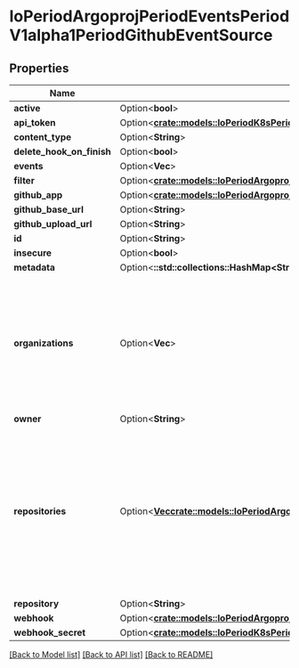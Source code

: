 # IoPeriodArgoprojPeriodEventsPeriodV1alpha1PeriodGithubEventSource

## Properties

Name | Type | Description | Notes
------------ | ------------- | ------------- | -------------
**active** | Option<**bool**> |  | [optional]
**api_token** | Option<[**crate::models::IoPeriodK8sPeriodApiPeriodCorePeriodV1PeriodSecretKeySelector**](io.k8s.api.core.v1.SecretKeySelector.md)> |  | [optional]
**content_type** | Option<**String**> |  | [optional]
**delete_hook_on_finish** | Option<**bool**> |  | [optional]
**events** | Option<**Vec<String>**> |  | [optional]
**filter** | Option<[**crate::models::IoPeriodArgoprojPeriodEventsPeriodV1alpha1PeriodEventSourceFilter**](io.argoproj.events.v1alpha1.EventSourceFilter.md)> |  | [optional]
**github_app** | Option<[**crate::models::IoPeriodArgoprojPeriodEventsPeriodV1alpha1PeriodGithubAppCreds**](io.argoproj.events.v1alpha1.GithubAppCreds.md)> |  | [optional]
**github_base_url** | Option<**String**> |  | [optional]
**github_upload_url** | Option<**String**> |  | [optional]
**id** | Option<**String**> |  | [optional]
**insecure** | Option<**bool**> |  | [optional]
**metadata** | Option<**::std::collections::HashMap<String, String>**> |  | [optional]
**organizations** | Option<**Vec<String>**> | Organizations holds the names of organizations (used for organization level webhooks). Not required if Repositories is set. | [optional]
**owner** | Option<**String**> |  | [optional]
**repositories** | Option<[**Vec<crate::models::IoPeriodArgoprojPeriodEventsPeriodV1alpha1PeriodOwnedRepositories>**](io.argoproj.events.v1alpha1.OwnedRepositories.md)> | Repositories holds the information of repositories, which uses repo owner as the key, and list of repo names as the value. Not required if Organizations is set. | [optional]
**repository** | Option<**String**> |  | [optional]
**webhook** | Option<[**crate::models::IoPeriodArgoprojPeriodEventsPeriodV1alpha1PeriodWebhookContext**](io.argoproj.events.v1alpha1.WebhookContext.md)> |  | [optional]
**webhook_secret** | Option<[**crate::models::IoPeriodK8sPeriodApiPeriodCorePeriodV1PeriodSecretKeySelector**](io.k8s.api.core.v1.SecretKeySelector.md)> |  | [optional]

[[Back to Model list]](../README.md#documentation-for-models) [[Back to API list]](../README.md#documentation-for-api-endpoints) [[Back to README]](../README.md)


